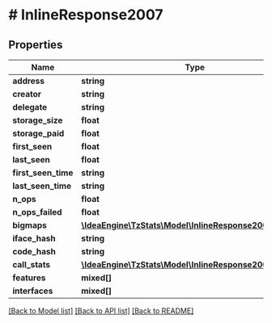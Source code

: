 # # InlineResponse2007

## Properties

Name | Type | Description | Notes
------------ | ------------- | ------------- | -------------
**address** | **string** |  |
**creator** | **string** |  |
**delegate** | **string** |  |
**storage_size** | **float** |  |
**storage_paid** | **float** |  |
**first_seen** | **float** |  |
**last_seen** | **float** |  |
**first_seen_time** | **string** |  |
**last_seen_time** | **string** |  |
**n_ops** | **float** |  |
**n_ops_failed** | **float** |  |
**bigmaps** | [**\IdeaEngine\TzStats\Model\InlineResponse2007Bigmaps**](InlineResponse2007Bigmaps.md) |  |
**iface_hash** | **string** |  |
**code_hash** | **string** |  |
**call_stats** | [**\IdeaEngine\TzStats\Model\InlineResponse2007CallStats**](InlineResponse2007CallStats.md) |  |
**features** | **mixed[]** |  |
**interfaces** | **mixed[]** |  |

[[Back to Model list]](../../README.md#models) [[Back to API list]](../../README.md#endpoints) [[Back to README]](../../README.md)
